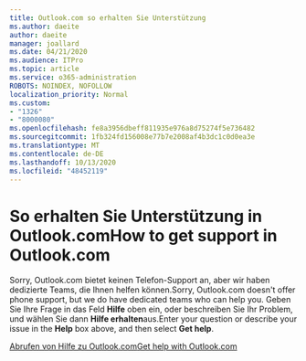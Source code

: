 ```yaml
---
title: Outlook.com so erhalten Sie Unterstützung
ms.author: daeite
author: daeite
manager: joallard
ms.date: 04/21/2020
ms.audience: ITPro
ms.topic: article
ms.service: o365-administration
ROBOTS: NOINDEX, NOFOLLOW
localization_priority: Normal
ms.custom:
- "1326"
- "8000080"
ms.openlocfilehash: fe8a3956dbeff811935e976a8d75274f5e736482
ms.sourcegitcommit: 1fb324fd156008e77b7e2008af4b3dc1c0d0ea3e
ms.translationtype: MT
ms.contentlocale: de-DE
ms.lasthandoff: 10/13/2020
ms.locfileid: "48452119"
---
```

# <a name="how-to-get-support-in-outlookcom"></a><span data-ttu-id="d8cda-102">So erhalten Sie Unterstützung in Outlook.com</span><span class="sxs-lookup"><span data-stu-id="d8cda-102">How to get support in Outlook.com</span></span>

<span data-ttu-id="d8cda-103">Sorry, Outlook.com bietet keinen Telefon-Support an, aber wir haben dedizierte Teams, die Ihnen helfen können.</span><span class="sxs-lookup"><span data-stu-id="d8cda-103">Sorry, Outlook.com doesn't offer phone support, but we do have dedicated teams who can help you.</span></span>
<span data-ttu-id="d8cda-104">Geben Sie Ihre Frage in das Feld **Hilfe** oben ein, oder beschreiben Sie Ihr Problem, und wählen Sie dann **Hilfe erhalten**aus.</span><span class="sxs-lookup"><span data-stu-id="d8cda-104">Enter your question or describe your issue in the **Help** box above, and then select **Get help**.</span></span>

[<span data-ttu-id="d8cda-105">Abrufen von Hilfe zu Outlook.com</span><span class="sxs-lookup"><span data-stu-id="d8cda-105">Get help with Outlook.com</span></span>](https://support.office.com/article/40676ad0-c831-45ac-a023-5be633be798d?wt.mc_id=Office_Outlook_com_Alchemy)

